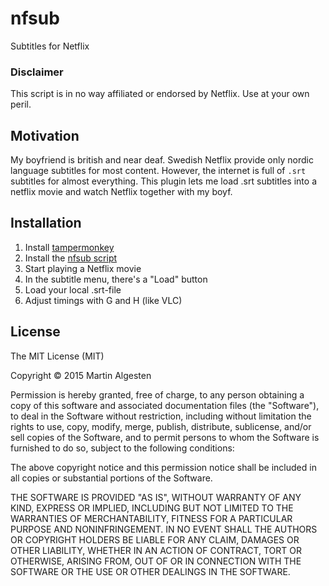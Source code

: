 nfsub
=====

Subtitles for Netflix

### Disclaimer

This script is in no way affiliated or endorsed by Netflix. Use at your own peril.

Motivation
----------

My boyfriend is british and near deaf. Swedish Netflix provide only
nordic language subtitles for most content. However, the internet is
full of `.srt` subtitles for almost everything. This plugin lets me
load .srt subtitles into a netflix movie and watch Netflix together
with my boyf.

Installation
------------

1. Install [tampermonkey](https://tampermonkey.net/)
2. Install the [nfsub script](https://raw.githubusercontent.com/algesten/nfsub/master/tamper.js)
3. Start playing a Netflix movie
4. In the subtitle menu, there's a "Load" button
5. Load your local .srt-file
6. Adjust timings with G and H (like VLC)

License
-------

The MIT License (MIT)

Copyright © 2015 Martin Algesten

Permission is hereby granted, free of charge, to any person obtaining
a copy of this software and associated documentation files (the
"Software"), to deal in the Software without restriction, including
without limitation the rights to use, copy, modify, merge, publish,
distribute, sublicense, and/or sell copies of the Software, and to
permit persons to whom the Software is furnished to do so, subject to
the following conditions:

The above copyright notice and this permission notice shall be
included in all copies or substantial portions of the Software.

THE SOFTWARE IS PROVIDED "AS IS", WITHOUT WARRANTY OF ANY KIND,
EXPRESS OR IMPLIED, INCLUDING BUT NOT LIMITED TO THE WARRANTIES OF
MERCHANTABILITY, FITNESS FOR A PARTICULAR PURPOSE AND
NONINFRINGEMENT. IN NO EVENT SHALL THE AUTHORS OR COPYRIGHT HOLDERS BE
LIABLE FOR ANY CLAIM, DAMAGES OR OTHER LIABILITY, WHETHER IN AN ACTION
OF CONTRACT, TORT OR OTHERWISE, ARISING FROM, OUT OF OR IN CONNECTION
WITH THE SOFTWARE OR THE USE OR OTHER DEALINGS IN THE SOFTWARE.
